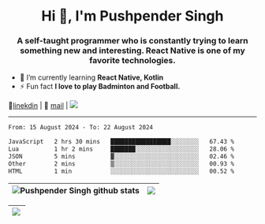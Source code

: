 <h1 align="center">Hi 👋, I'm Pushpender Singh</h1>
<h3 align="center">A self-taught programmer who is constantly trying to learn something new and interesting. React Native is one of my favorite technologies.</h3>

- 🌱 I’m currently learning **React Native, Kotlin**
- ⚡ Fun fact **I love to play Badminton and Football.**

👔[linekdin](https://www.linkedin.com/in/pushpender-singh-240061202/) | 📧 [mail](mailto:pushpendersingh694@gmail.com) | 
<a href="https://github.com/pushpender-singh-ap/pushpender-singh-ap">
    <img src="https://komarev.com/ghpvc/?username=pushpender-singh-ap&style=for-the-badge">
</a>


---

<!--START_SECTION:waka-->

```txt
From: 15 August 2024 - To: 22 August 2024

JavaScript   2 hrs 30 mins   █████████████████░░░░░░░░   67.43 %
Lua          1 hr 2 mins     ███████░░░░░░░░░░░░░░░░░░   28.06 %
JSON         5 mins          ▓░░░░░░░░░░░░░░░░░░░░░░░░   02.46 %
Other        2 mins          ▒░░░░░░░░░░░░░░░░░░░░░░░░   00.93 %
HTML         1 min           ░░░░░░░░░░░░░░░░░░░░░░░░░   00.52 %
```

<!--END_SECTION:waka-->


| <a><img align="center" src="https://github-readme-stats-iota-ecru-15.vercel.app/api?username=pushpender-singh-ap&show_icons=true&include_all_commits=true&theme=buefy&hide_border=true" alt="Pushpender Singh github stats" /></a> | <a><img align="center" src="https://github-readme-stats-iota-ecru-15.vercel.app/api/top-langs/?username=pushpender-singh-ap&layout=compact&theme=buefy&hide_border=true" /></a> |
| ------------- | ------------- |

| <a> <img align="left" src="https://github-readme-streak-stats.herokuapp.com/?user=pushpender-singh-ap" /></br> </a> |
| ------------- |
